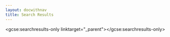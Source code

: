 ```yaml
---
layout: docwithnav
title: Search Results
---
```


<script>
  (function() {
    var cx = '000314647156577485621:amwbnpfc8wk';
    var gcse = document.createElement('script');
    gcse.type = 'text/javascript';
    gcse.async = true;
    gcse.src = 'https://cse.google.com/cse.js?cx=' + cx;
    var s = document.getElementsByTagName('script')[0];
    s.parentNode.insertBefore(gcse, s);
  })();
</script>

<gcse:searchresults-only linktarget="_parent"></gcse:searchresults-only>
